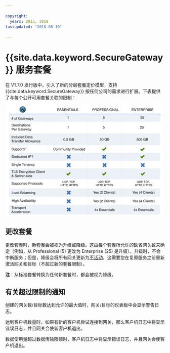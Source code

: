 ```yaml
---

copyright:
  years: 2015, 2018
lastupdated: "2018-08-10"

---
```


# {{site.data.keyword.SecureGateway}} 服务套餐

在 V1.7.0 发行版中，引入了新的分层套餐定价模型，支持 {{site.data.keyword.SecureGateway}} 按任何公司的需求进行扩展。下表提供了与每个公开可用套餐关联的限制：

![分层套餐模型](./images/planDetails.png?raw=true "分层套餐模型")

## 更改套餐
更改套餐时，新套餐会被视为升级或降级。这由每个套餐所允许的缺省网关数来确定（例如，从 Professional (5) 更改为 Enterprise (25) 是升级）。升级时，不会中断服务；但是，降级会将所有网关更新为[不活动](./securegateway_faq.html#states)，这需要您在复原服务之前重新激活网关和目标（不超过新的套餐限制）。

<b>注</b>：从标准套餐转换为任何新套餐时，都会被视为降级。


## 有关超过限制的通知
创建的网关数/目标数达到允许的最大值时，网关/目标的仪表板中会显示警告日志。

达到客户机数量时，如果有新的客户机尝试连接到网关，那么客户机日志中将显示错误日志，并且网关会使新客户机退出。

数据使用量超过数据传输限额时，客户机日志中将显示错误日志，并且网关会使客户机退出。
